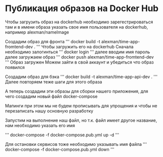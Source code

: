# Публикация образов на Docker Hub

Чтобы загрузить образ на dockerhub необходимо зарегестрироваться там и в имени образа указать 
свое имя пользователя на dockerhub, например 
alexman/nameImage

Создадим образ для фронта
'''
docker build -t alexman/time-app-fromtend-dev .
'''
Чтобы загружить его на dockerhub
Сначала необходимо залогинться
'''
docker login
'''
далее вводим имя пароль
далее загружаем образ
'''
docker push alexman/time-app-fromtend-dev
'''
Образ загружен
Можем зайти в свой аккаунт и убедиться что образ появился


Создадим образ для бэка
'''
docker build -t alexman/time-app-api-dev .
'''
Далее повторяем теже шаги для этого образа

А теперь создадим эти образы для сборки нашего приложения, для чего создадим новый файл 
docker-compose

Мапинги при этом мы не будем прописывать для упрощения и чтобы не перезаписать нашу основную 
разработку

Запустим на выполнение наш файл, но т.к. файл имеет другое название, нам необходимо указать его имя 

'''
docker-compose -f docker-compose.pub.yml up -d
'''

Для остановки сервисов тоже необходимо указывать имя файла
'''
docker-compose -f docker-compose.pub.yml down
'''
